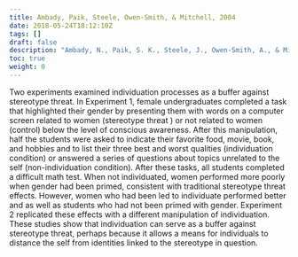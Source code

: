 ```yaml
---
title: Ambady, Paik, Steele, Owen-Smith, & Mitchell, 2004
date: 2018-05-24T18:12:10Z
tags: []
draft: false
description: "Ambady, N., Paik, S. K., Steele, J., Owen-Smith, A., & Mitchell, J. P. (2004). Deflecting negative self-relevant stereotype activation: The effects of individuation. *Journal of Experimental Social Psychology, 40,* 401-408."
toc: true
weight: 0
---
```


Two experiments examined individuation processes as a buffer against stereotype threat. In Experiment 1, female undergraduates completed a task that highlighted their gender by presenting them with words on a computer screen related to women (stereotype threat ) or not related to women (control) below the level of conscious awareness. After this manipulation, half the students were asked to indicate their favorite food, movie, book, and hobbies and to list their three best and worst qualities (individuation condition) or answered a series of questions about topics unrelated to the self (non-individuation condition). After these tasks, all students completed a difficult math test. When not individuated, women performed more poorly when gender had been primed, consistent with traditional stereotype threat effects. However, women who had been led to individuate performed better and as well as students who had not been primed with gender. Experiment 2 replicated these effects with a different manipulation of individuation. These studies show that individuation can serve as a buffer against stereotype threat, perhaps because it allows a means for individuals to distance the self from identities linked to the stereotype in question.
